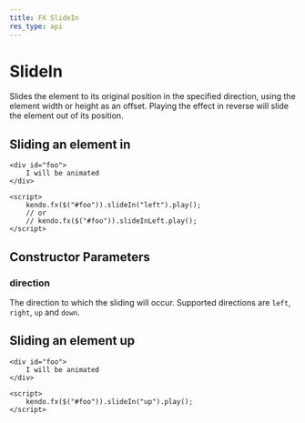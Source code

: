 ```yaml
---
title: FX SlideIn
res_type: api
---
```


# SlideIn

Slides the element to its original position in the specified direction, using the element width or height as an offset.
Playing the effect in reverse will slide the element out of its position.

## Sliding an element in

    <div id="foo">
        I will be animated
    </div>

    <script>
        kendo.fx($("#foo")).slideIn("left").play();
        // or
        // kendo.fx($("#foo")).slideInLeft.play();
    </script>

## Constructor Parameters

### direction

The direction to which the sliding will occur.  Supported directions are `left`, `right`, `up` and `down`.

## Sliding an element up

    <div id="foo">
        I will be animated
    </div>

    <script>
        kendo.fx($("#foo")).slideIn("up").play();
    </script>

